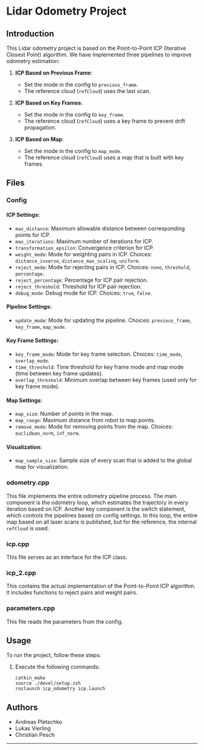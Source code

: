 # Lidar Odometry Project

## Introduction

This Lidar odometry project is based on the Point-to-Point ICP (Iterative Closest Point) algorithm. We have implemented three pipelines to improve odometry estimation:

1. **ICP Based on Previous Frame**:
   - Set the mode in the config to `previous_frame`.
   - The reference cloud (`refCloud`) uses the last scan.

2. **ICP Based on Key Frames**:
   - Set the mode in the config to `key_frame`.
   - The reference cloud (`refCloud`) uses a key frame to prevent drift propagation.

3. **ICP Based on Map**:
   - Set the mode in the config to `map_mode`.
   - The reference cloud (`refCloud`) uses a map that is built with key frames.

## Files

### Config

#### ICP Settings:

- `max_distance`: Maximum allowable distance between corresponding points for ICP.
- `max_iterations`: Maximum number of iterations for ICP.
- `transformation_epsilon`: Convergence criterion for ICP.
- `weight_mode`: Mode for weighting pairs in ICP. Choices: `distance_inverse`, `distance_max_scaling`, `uniform`.
- `reject_mode`: Mode for rejecting pairs in ICP. Choices: `none`, `threshold`, `percentage`.
- `reject_percentage`: Percentage for ICP pair rejection.
- `reject_threshold`: Threshold for ICP pair rejection.
- `debug_mode`: Debug mode for ICP. Choices: `true`, `false`.

#### Pipeline Settings:

- `update_mode`: Mode for updating the pipeline. Choices: `previous_frame`, `key_frame`, `map_mode`.

#### Key Frame Settings:

- `key_frame_mode`: Mode for key frame selection. Choices: `time_mode`, `overlap_mode`.
- `time_threshold`: Time threshold for key frame mode and map mode (time between key frame updates).
- `overlap_threshold`: Minimum overlap between key frames (used only for key frame mode).

#### Map Settings:

- `map_size`: Number of points in the map.
- `map_range`: Maximum distance from robot to map points.
- `remove_mode`: Mode for removing points from the map. Choices: `euclidean_norm`, `inf_norm`.

#### Visualization:

- `map_sample_size`: Sample size of every scan that is added to the global map for visualization.

### odometry.cpp

This file implements the entire odometry pipeline process. The main component is the odometry loop, which estimates the trajectory in every iteration based on ICP. Another key component is the switch statement, which controls the pipelines based on config settings. In this loop, the entire map based on all laser scans is published, but for the reference, the internal `refCloud` is used.

### icp.cpp

This file serves as an interface for the ICP class.

### icp_2.cpp

This contains the actual implementation of the Point-to-Point ICP algorithm. It includes functions to reject pairs and weight pairs.

### parameters.cpp

This file reads the parameters from the config.

## Usage

To run the project, follow these steps:

1. Execute the following commands:
   ```
   catkin_make
   source ./devel/setup.zsh
   roslaunch icp_odometry icp.launch
   ```

## Authors

- Andreas Pletschko
- Lukas Vierling
- Christian Pesch

---